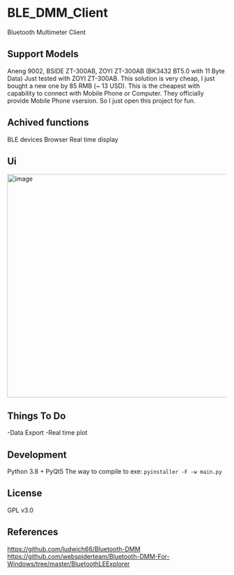 # BLE_DMM_Client
Bluetooth Multimeter Client
## Support Models
Aneng 9002, BSIDE ZT-300AB, ZOYI ZT-300AB
(BK3432 BT5.0 with 11 Byte Data)
Just tested with ZOYI ZT-300AB. This solution is very cheap, I just bought a new one by 85 RMB (~ 13 USD).
This is the cheapest with capability to connect with Mobile Phone or Computer. They officially provide Mobile Phone vsersion. So I just open this project for fun.
## Achived functions
BLE devices Browser
Real time display
## Ui
<img width="512" alt="image" src="https://user-images.githubusercontent.com/45794975/169850282-e5b92050-d4e4-4bbd-a300-ee410a5a40ed.png">

## Things To Do
-Data Export
-Real time plot
## Development
Python 3.8 + PyQt5
The way to compile to exe:
`pyinstaller -F -w main.py`
## License
GPL v3.0
## References
https://github.com/ludwich66/Bluetooth-DMM
https://github.com/webspiderteam/Bluetooth-DMM-For-Windows/tree/master/BluetoothLEExplorer
